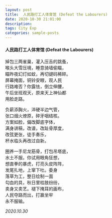 ```yaml
---
layout: post
title:  人民路打工人体育馆 (Defeat the Labourers)
date: 2020-10-30 21:01:00
description: 
tags: City Exp
categories: sample-posts
---
```


#### 人民路打工人体育馆 (Defeat the Labourers)

掉包三两雀巢，灌入压舌的跳蚤，  
喉头大雪压境，睡意骑墙偷瞄，  
瞄昨夜幻灯如蚊，再切键码稀碎。  
屏幕掩面，铜铃安眼，观人民  
行路难否？你露怯，倒立伸腰，  
午后坐班观天，原来天上神仙都  
用脸走路。  

负薪添胸火，淬硬半边气管，  
张口烟火燎原，碎牙咽结核。  
方案如脸，偏改脚底字体，  
满身讲稿，改谱，改趾骨厚度，  
改弦更张，徒手奏乐，  
杯水临头再改过自新。  

圈养一手尼龙筋骨，打包吊塔底，  
水土不服。你试用眼角狂想，  
想直拳的暴虎，打亮头皮阵阵，  
发尾扎地，上窜下吐。委身  
落草为工，整日绘制一面  
勾血的具，秋日里枯肢纷纷，  
卖身又卖艺。褪下掩耳的画布，  
人民夺路而出，打赢坐牢  
永不服输。  

*2020.10.30*